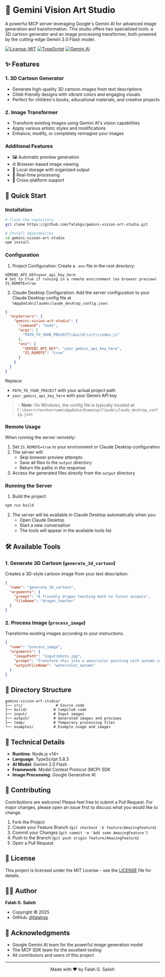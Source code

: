 # 🎨 Gemini Vision Art Studio

A powerful MCP server leveraging Google's Gemini AI for advanced image generation and transformation. This studio offers two specialized tools: a 3D cartoon generator and an image processing transformer, both powered by the cutting-edge Gemini 2.0 Flash model.

[![License: MIT](https://img.shields.io/badge/License-MIT-yellow.svg)](https://opensource.org/licenses/MIT)
[![TypeScript](https://img.shields.io/badge/TypeScript-5.8.3-blue.svg)](https://www.typescriptlang.org/)
[![Gemini AI](https://img.shields.io/badge/Gemini-AI-orange.svg)](https://deepmind.google/technologies/gemini/)

## ✨ Features

### 1. 3D Cartoon Generator
- Generate high-quality 3D cartoon images from text descriptions
- Child-friendly designs with vibrant colors and engaging visuals
- Perfect for children's books, educational materials, and creative projects

### 2. Image Transformer
- Transform existing images using Gemini AI's vision capabilities
- Apply various artistic styles and modifications
- Enhance, modify, or completely reimagine your images

### Additional Features
- 🖼️ Automatic preview generation
- 🌐 Browser-based image viewing
- 💾 Local storage with organized output
- 🔄 Real-time processing
- 📱 Cross-platform support

## 🚀 Quick Start

### Installation

```bash
# Clone the repository
git clone https://github.com/falahgs/gemini-vision-art-studio.git

# Install dependencies
cd gemini-vision-art-studio
npm install
```

### Configuration

1. Project Configuration:
Create a `.env` file in the root directory:

```env
GEMINI_API_KEY=your_api_key_here
# Set to true if running in a remote environment (no browser preview)
IS_REMOTE=true
```

2. Claude Desktop Configuration:
Add the server configuration to your Claude Desktop config file at `%AppData%\Claude\claude_desktop_config.json`:

```json
{
  "mcpServers": {
    "gemini-vision-art-studio": {
      "command": "node",
      "args": [
        "PATH_TO_YOUR_PROJECT\\build\\src\\index.js"
      ],
      "env": {
        "GEMINI_API_KEY": "your_gemini_api_key_here",
        "IS_REMOTE": "true"
      }
    }
  }
}
```

Replace:
- `PATH_TO_YOUR_PROJECT` with your actual project path
- `your_gemini_api_key_here` with your Gemini API key

> 💡 **Note**: On Windows, the config file is typically located at:
> `C:\Users\YourUsername\AppData\Roaming\Claude\claude_desktop_config.json`

### Remote Usage

When running the server remotely:
1. Set `IS_REMOTE=true` in your environment or Claude Desktop configuration
2. The server will:
   - Skip browser preview attempts
   - Save all files to the `output` directory
   - Return file paths in the response
3. Access the generated files directly from the `output` directory

### Running the Server

1. Build the project:
```bash
npm run build
```

2. The server will be available in Claude Desktop automatically when you:
   - Open Claude Desktop
   - Start a new conversation
   - The tools will appear in the available tools list

## 🛠️ Available Tools

### 1. Generate 3D Cartoon (`generate_3d_cartoon`)

Creates a 3D-style cartoon image from your text description.

```json
{
  "name": "generate_3d_cartoon",
  "arguments": {
    "prompt": "A friendly dragon teaching math to forest animals",
    "fileName": "dragon_teacher"
  }
}
```

### 2. Process Image (`process_image`)

Transforms existing images according to your instructions.

```json
{
  "name": "process_image",
  "arguments": {
    "imagePath": "input/photo.jpg",
    "prompt": "Transform this into a watercolor painting with autumn colors",
    "outputFileName": "watercolor_autumn"
  }
}
```

## 📂 Directory Structure

```
gemini-vision-art-studio/
├── src/               # Source code
├── build/            # Compiled code
├── input/            # Input images
├── output/           # Generated images and previews
├── temp/             # Temporary processing files
└── examples/         # Example usage and images
```

## 🔧 Technical Details

- **Runtime**: Node.js v14+
- **Language**: TypeScript 5.8.3
- **AI Model**: Gemini 2.0 Flash
- **Framework**: Model Context Protocol (MCP) SDK
- **Image Processing**: Google Generative AI

## 🤝 Contributing

Contributions are welcome! Please feel free to submit a Pull Request. For major changes, please open an issue first to discuss what you would like to change.

1. Fork the Project
2. Create your Feature Branch (`git checkout -b feature/AmazingFeature`)
3. Commit your Changes (`git commit -m 'Add some AmazingFeature'`)
4. Push to the Branch (`git push origin feature/AmazingFeature`)
5. Open a Pull Request

## 📝 License

This project is licensed under the MIT License - see the [LICENSE](LICENSE) file for details.

## 👨‍💻 Author

**Falah G. Salieh**
- Copyright © 2025
- GitHub: [@falahgs](https://github.com/falahgs)

## 🙏 Acknowledgments

- Google Gemini AI team for the powerful image generation model
- The MCP SDK team for the excellent tooling
- All contributors and users of this project

---

<p align="center">Made with ❤️ by Falah G. Salieh</p> 